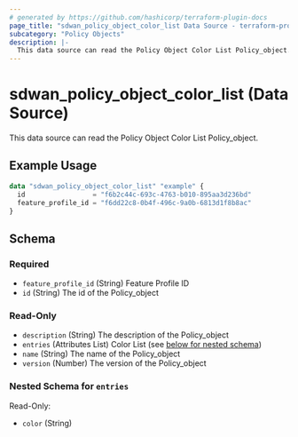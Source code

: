 ```yaml
---
# generated by https://github.com/hashicorp/terraform-plugin-docs
page_title: "sdwan_policy_object_color_list Data Source - terraform-provider-sdwan"
subcategory: "Policy Objects"
description: |-
  This data source can read the Policy Object Color List Policy_object.
---
```


# sdwan_policy_object_color_list (Data Source)

This data source can read the Policy Object Color List Policy_object.

## Example Usage

```terraform
data "sdwan_policy_object_color_list" "example" {
  id                 = "f6b2c44c-693c-4763-b010-895aa3d236bd"
  feature_profile_id = "f6dd22c8-0b4f-496c-9a0b-6813d1f8b8ac"
}
```

<!-- schema generated by tfplugindocs -->
## Schema

### Required

- `feature_profile_id` (String) Feature Profile ID
- `id` (String) The id of the Policy_object

### Read-Only

- `description` (String) The description of the Policy_object
- `entries` (Attributes List) Color List (see [below for nested schema](#nestedatt--entries))
- `name` (String) The name of the Policy_object
- `version` (Number) The version of the Policy_object

<a id="nestedatt--entries"></a>
### Nested Schema for `entries`

Read-Only:

- `color` (String)
